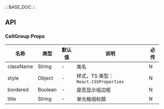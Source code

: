 :: BASE_DOC ::

## API

### CellGroup Props

名称 | 类型 | 默认值 | 说明 | 必传
-- | -- | -- | -- | --
className | String | - | 类名 | N
style | Object | - | 样式，TS 类型：`React.CSSProperties` | N
bordered | Boolean | - | 是否显示组边框 | N
title | String | - | 单元格组标题 | N
